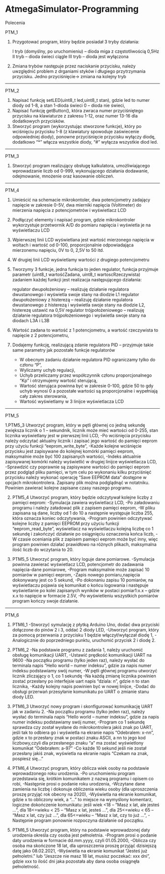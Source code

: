 # AtmegaSimulator-Programming

Polecenia 

PTM_1
1. Przygotować program, który będzie posiadał 3 tryby działania:

    I tryb (domyślny, po uruchomieniu) – dioda miga z częstotliwością 0,5Hz
    II tryb – dioda świeci ciągle
    III tryb – dioda jest wyłączona
2. Zmiana trybów następuje przez naciskanie przycisku, należy uwzględnić problem z drganiami styków i długiego przytrzymania przycisku. Jedno przyciśnięcie-> zmiana na kolejny tryb
***************************************************************************************************************************************************************************************************************************************************
PTM_2
1. Napisać funkcję setLED(uint8_t led,uint8_t stan), gdzie led to numer diody od 1-8, a stan 1-dioda świeci 0 – dioda nie świeci,
2. Napisać funkcję getButton(), która zwraca numer przyciśniętego przycisku na klawiaturze z zakresu 1-12, oraz numer 13-16 dla dodatkowych przycisków.
3. Stworzyć program (wykorzystując stworzone funkcje), który po wciśnięciu przycisku 1-8 (z klawiatury spowoduje zaświecenie odpowiedniej diody), ponowne przyciśnięcie przycisku wyłączy diodę, dodatkowo “*” włącza wszystkie diody, “#” wyłącza wszystkie diod led.
***************************************************************************************************************************************************************************************************************************************************
PTM_3
1. Stworzyć program realizujący obsługę kalkulatora, umożliwiającego wprowadzanie liczb od 0-999, wykonującego działania dodawanie, odejmowanie, mnożenie oraz kasowanie obliczeń.

***************************************************************************************************************************************************************************************************************************************************
PTM_4
1. Umieścić na schemacie mikrokontoler, dwa potencjometry zadający napięcie w zakresie 0-5V, dwa mierniki napięcia (Voltimeter) do mierzenia napięcia z potencjometrów i wyświetlacz LCD
2. Podłączyć elementy i napisać program, gdzie mikrokontroler wykorzystuje przetwornik A/D do pomiaru napięcia i  wyświetla je na wyświetlaczu LCD
3. Wpierwszej linii LCD wyświetlana jest wartość mierzonego napięcia w woltach i wartość od 0-100, proporcjonalnie odpowiadająca mierzonemu napięciu, 0V to 0, 2,5V to 50 itd.
4. W drugiej linii LCD wyświetlamy wartości z drugiego potencjometru
5. Tworzymy 3 funkcje, jedna funkcja to jeden regulator, funkcja przyjmuje parametr (uint8_t wartośćZadana, uint8_t wartoscRzeczywista)
zadaniem każdej funkcji jest realizacja następującego działania:

    regulator dwupołożeniowy – realizuję działanie regulatora dwustanowego i wyświetla swoje stany na diodzie L1
    regulator dwupołożeniowy z histerezą – realizuję działanie regulatora dwustanowego z histerezą i wyświetla swoje stany na diodzie L2, histerezę ustawić na 0,5V
    regulator trójpołożeniowego – realizuję działanie regulatora trójpołożeniowego i wyświetla swoje stany na diodach L3A i L3B

6. Wartość zadana to wartość z 1 potencjometru, a wartość rzeczywista to napięcie z 2 potencjometru,
7. Dodajemy funkcję, realizującą zdanie regulatora PID – przyjmuje takie same parametry jak pozostałe funkcje regulatorów
    - W obecnym zadaniu działanie regulatora PID ograniczamy tylko do członu “P”,
    - Wyliczamy uchyb regulacji,
    - Uchyb przeliczamy przez współczynnik członu proporcjonalnego “Kp” i otrzymujemy wartość sterującą,
    - Wartość sterująca powinna być w zakresie 0-100, gdzie 50 to gdy uchyb wynosi 0 a pozostałe wartości są proporcjonalne i wypełniają cały zakres sterowania,
    - Wartość wyświetlamy w 3 linijce wyświetlacza LCD 
***************************************************************************************************************************************************************************************************************************************************
PTM_5

1.PTM5_3
   Utworzyć program, który w pętli głównej co jedną sekundę zwiększa licznik o 1 – sekundnik, licznik może mieć wartości od 0-255, stan licznika wyświetlany jest w pierwszej linii LCD,
     -Po wciśnięcia przycisku należy odczytać aktualny licznik i zapisać jego wartość do pamięci eeprom przy użyciu funkcji “eeprom_write_byte”,
     -Każde kolejne wciśnięcie przycisku jest zapisywane do kolejnej komórki pamięci eeprom, maksymalnie może być 100 zapisanych wartości,
     -Indeks aktualnie zapisywanej komórki należy wyświetlić w drugiej linijce wyświetlacza LCD,
     -Sprawdzić czy poprawnie są zapisywane wartości do pamięci eeprom przez podgląd pliku pamięci, w tym celu po wykonaniu kilku przyciśnięć przycisku należy wykonać operację “Save EEPROM data” dostępne w opcjach mikrokontrolera. Zapisany plik można podglądnąć w notatniku. Powinien zawierać kolejne zapisane czasy naszego programu.

2. PTM5_4
   Utworzyć program, który będzie odczytywał kolejne liczby z pamięci eeprom:
     -Symulacja zawiera wyświetlacz LCD,
     -Po załadowaniu programu i należy załadować plik z zapisem pamięci eeprom,
     -W pliku zapisana są dane, liczby od 1 do 10 a następnie występuje liczba 255, która oznacza koniec odczytywania,
     -Program powinien odczytywać kolejne liczby z pamięci EEPROM przy użyciu funkcji “eeprom_read_byte”, wyświetlacz na wyświetlaczu kolejną liczbę co 1 sekundę i zakończyć działanie po osiągnięciu oznaczenia końca liczb,
     -W czasie oceniania plik z zapisem pamięci eeprom może być inny, więc program powinien działać prawidłowo na różnych plikach, maksymalna ilość liczb do wczytania to 20.

3. PTM5_5
  Utworzyć program, który loguje dane pomiarowe.
    -Symulacja powinna zawierać wyświetlacz LCD, potencjometr do zadawania napięcia-dane pomiarowe,
    -Program maksymalnie może zapisać 10 pomiarów w pamięci eeprom,
    -Zapis nowego pomiaru,napięcia dokonywany jest co 5 sekund,
    -Po dokonaniu zapisu 10 pomiarów, na wyświetlaczu pojawia się komunikat o końcu logowania i następuje wyświetlanie po kolei zapisanych wyników w postaci pomiar1:x.x – gdzie x.x to napięcie w formacie 2.5V,
    -Po wyświetleniu wszystkich pomiarów program kończy swoje działanie.
***************************************************************************************************************************************************************************************************************************************************
PTM_6
1. PTM6_1
    -Stworzyć symulację z płytką Arduino Uno, dodać dwa przyciski dołączone do pinów 2 i 3, oddać 2 diody LED,
    -Utworzyć program, który za pomocą przerwania z przycisku 1 będzie włączył/wyłączał diodę 1,
    -Analogicznie do poprzedniego punktu, uruchomić przycisk 2 i diodę 2.
2. PTM6_2
    -Na podstawie programu z zadania 1, należy uruchomić obsługę komunikacji UART,
    -Ustawić prędkość komunikacji UART na 9600
    -Na początku programu (tylko jeden raz), należy wysłać do terminala napis “Hello world – numer indeksu”, gdzie za napis numer indeksu podstawiamy swój numer,
    -W pętli głównej programu utworzyć licznik zliczający o 1, co 1 sekundę
    -Na każdą zmianę licznika powinien zostać przesłany po interfejsie uart napis “dziala: n”, gdzie n to stan licznika,
    -Każdy kolejny napis powinien być w nowej linijce,
    -Dodać do obsługi przerwań przesyłanie komunikatu po UART o zmianie stanu diody LED.

3. PTM6_3
  Utworzyć nowy program i skonfigurować komunikację UART jak w zadaniu 2.
    -Na początku programu (tylko jeden raz), należy wysłać do terminala napis “Hello world – numer indeksu”, gdzie za napis numer indeksu podstawiamy swój numer,
    -Program co 1 sekundę sprawdza czy został wysłane do mikrokontrolera jakiś znak po UART, jeśli tak to odbiera go i wyświetla na ekranie napis “Odebralem: x-nn”, gdzie x to przesłany znak w postaci znaku ASCII, a nn to jego kod liczbowy,czyli dla przesłanego znaku “a” ma zostać wyświetlony komunikat “Odebrałem: a-97”
    -Co każde 10 sekund jeśli nie został przesłany jakiś znak, wyświetla na ekranie napis “Czekam na znak, pospiesz się…”

4. PTM6_4
  Utworzyć program, który oblicza wiek osoby na podstawie wprowadzonego roku urodzenia.
    -Po uruchomieniu program przedstawia się, krótkim komunikatem z nazwą programu i opisem co robi,
    -Następnie prosi o podanie roku urodzenia,
    -Wczytane dane zamienia na liczbę i dokonuje obliczenia wieku osoby (dla uproszczenia proszę przyjąć rok obecny na 2020),
    -Wyświetla na ekranie komunikat, gdzie x to obliczony wiek, a “…” to miejsce na wymyślony komentarz, logiczne dokończenie komunikatu:
        jeśli wiek <18 – “Masz x lat, ale jesteś …”,
        dla 18<=wieku < 25 – “Masz x lat, jesteś …”,
        dla 25<=wieku < 65 – “Masz x lat, czy już …”,
        dla 65<=wieku – “Masz x lat, czy to już …”,
    -Następnie program ponownie rozpoczyna działanie od początku.

5. PTM6_5
  Utworzyć program, który na podstawie wprowadzonej daty urodzenia określa czy osoba jest pełnoletnia.
    -Program prosi o podanie daty urodzenia w formacie dd.mm.yyyy, czyli 01.05.2000,
    -Oblicza czy osoba ma skończone 18 lat, dla uproszczenia proszę przyjąć dzisiejszą datę jako 08.02.2021,
    -Wyświetla na ekranie komunikat “Jesteś już pełnoletni.” lub “Jeszcze nie masz 18 lat, musisz poczekać: xxx dni”, gdzie xxx to ilość dni jaka pozostała aby dana osoba osiągnęła pełnoletność.
